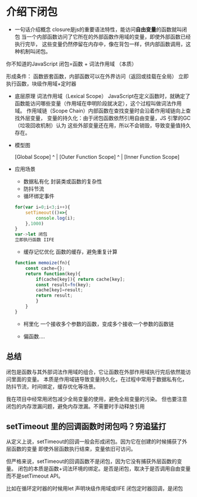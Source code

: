 # 介绍下闭包

- 一句话介绍概念
closure是js的重要语法特性，能访问**自由变量**的函数就叫闭包
当一个内部函数访问了它所在的外部函数作用域的变量，即使外部函数已经执行完毕，
这些变量仍然停留在内存中，像在背包一样，供内部函数调用，这种机制叫闭包。

你不知道的JavaScript 闭包=函数 + 词法作用域 （本质）

形成条件： 函数嵌套函数，内部函数可以在外界访问（返回或挂载在全局）
       立即执行函数，块级作用域+定时器

- 底层原理
     词法作用域（Lexical Scope）
     JavaScript在定义函数时，就确定了函数能访问哪些变量（作用域在申明阶段就决定），这个过程叫做词法作用域。
     作用域链（Scope Chain）内部函数在查找变量时会沿着作用域链向上查找外层变量，
     变量的持久化：由于闭包函数依然引用自由变量，JS 引擎的GC（垃圾回收机制）认为
     这些外部变量还在用，所以不会销毁，导致变量值持久存在。

- 模型图

     [Global Scope]
         ^
         |
    [Outer Function Scope]
          ^
          |
    [Inner Function Scope]

- 应用场景

    - 数据私有化
          封装类或函数的复杂性
    - 防抖节流
    - 循环绑定事件
    ````js
    for(var i=0;i<3;i++){
        setTimeout(()=>{
            console.log(i);
        },1000)
    }
    var->let 闭包
    立即执行函数 IIFE
    ````

    - 缓存记忆优化
    函数的缓存，避免重复计算
    ````js
    function memoize(fn){
        const cache={};
        return function(key){
            if(cache[key]){ return cache[key];
            const result=fn(key);
            cache[key]=result;
            return result;
            }
        }
    }
    ````
    - 柯里化
    一个接收多个参数的函数，变成多个接收一个参数的函数链

    - 偏函数....

## 总结

闭包是函数与其外部词法作用域的组合，它让函数在外部作用域执行完后依然能访问里面的变量。
本质是作用域链导致变量持久化，在过程中常用于数据私有化，防抖节流，时间绑定，缓存优化等场景。

我在项目中经常用闭包减少全局变量的使用，避免全局变量的污染。
但也要注意闭包的内存泄漏问题，避免内存泄漏。不需要时手动释放引用

## setTimeout 里的回调函数时闭包吗？穷追猛打
从定义上说，setTimeout的回调一般会形成闭包。因为它在创建的时候捕获了外层函数的变量
即使外层函数执行结束，变量依旧可访问。

但严格来说，setTimeout的回调函数不是闭包，因为它没有捕获外层函数的变量。
闭包的本质是函数+词法环境的绑定。是否是闭包，取决于是否调用自由变量
而不是setTimeout API。

比如在循环定时器的时候用let 声明块级作用域或IIFE 闭包定时器回调，是闭包

